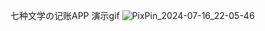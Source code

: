 七种文学の记账APP
演示gif
![PixPin_2024-07-16_22-05-46](https://github.com/user-attachments/assets/b8c971d0-4363-4db8-97e1-a8ff2e0a5f4a)
